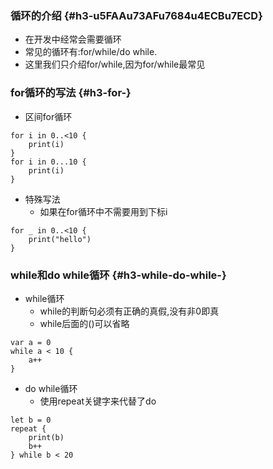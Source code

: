### 循环的介绍 {#h3-u5FAAu73AFu7684u4ECBu7ECD}

* 在开发中经常会需要循环
* 常见的循环有:for/while/do while.
* 这里我们只介绍for/while,因为for/while最常见

### for循环的写法 {#h3-for-}

* 区间for循环

```
for i in 0..<10 {
    print(i)
}
for i in 0...10 {
    print(i)
}
```

* 特殊写法
  * 如果在for循环中不需要用到下标i

```
for _ in 0..<10 {
    print("hello")
}
```

### while和do while循环 {#h3-while-do-while-}

* while循环
  * while的判断句必须有正确的真假,没有非0即真
  * while后面的\(\)可以省略

```
var a = 0
while a < 10 {
    a++
}
```

* do while循环
  * 使用repeat关键字来代替了do

```
let b = 0
repeat {
    print(b)
    b++
} while b < 20
```



